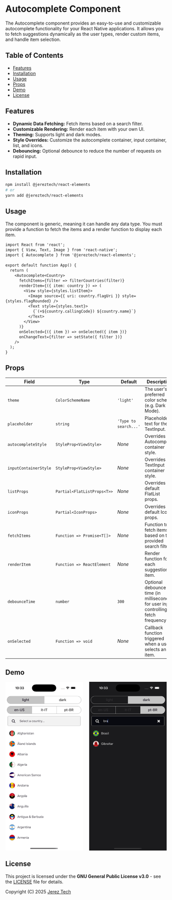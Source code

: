 # Autocomplete Component

The Autocomplete component provides an easy-to-use and customizable autocomplete functionality for your React Native applications. It allows you to fetch suggestions dynamically as the user types, render custom items, and handle item selection.

## Table of Contents

- [Features](#features)
- [Installation](#installation)
- [Usage](#usage)
- [Props](#props)
- [Demo](#demo)
- [License](#license)

## Features

- **Dynamic Data Fetching:** Fetch items based on a search filter.
- **Customizable Rendering:** Render each item with your own UI.
- **Theming:** Supports light and dark modes.
- **Style Overrides:** Customize the autocomplete container, input container, list, and icons.
- **Debouncing:** Optional debounce to reduce the number of requests on rapid input.

## Installation

```bash
npm install @jereztech/react-elements
# or
yarn add @jereztech/react-elements
```

## Usage

The component is generic, meaning it can handle any data type. You must provide a function to fetch the items and a render function to display each item.

```tsx
import React from 'react';
import { View, Text, Image } from 'react-native';
import { Autocomplete } from '@jereztech/react-elements';

export default function App() {
  return (
    <Autocomplete<Country>
      fetchItems={filter => filterCountries(filter)}
      renderItem={({ item: country }) => (
        <View style={styles.listItem}>
          <Image source={{ uri: country.flagUri }} style={styles.flagRounded} />
          <Text style={styles.text}>
            {`(+${country.callingCode}) ${country.name}`}
          </Text>
        </View>
      )}
      onSelected={({ item }) => onSelected({ item })}
      onChangeText={filter => setState({ filter })}
    />
  );
}
```

## Props

| Field                  | Type                           | Default                  | Description                                                         |
|------------------------|--------------------------------|--------------------------|---------------------------------------------------------------------|
| `theme`                | `ColorSchemeName`              | `'light'`                | The user's preferred color scheme (e.g. Dark Mode).                 |
| `placeholder`          | `string`                       | `'Type to search...'`    | Placeholder text for the TextInput.                                 |
| `autocompleteStyle`    | `StyleProp<ViewStyle>`         | _None_                   | Overrides the Autocomplete container style.                         |
| `inputContainerStyle`  | `StyleProp<ViewStyle>`         | _None_                   | Overrides the TextInput container style.                            |
| `listProps`            | `Partial<FlatListProps<T>>`    | _None_                   | Overrides the default FlatList props.                               |
| `iconProps`            | `Partial<IconProps>`           | _None_                   | Overrides the default Icon props.                                   |
| `fetchItems`  | `Function => Promise<T[]>`                               | _None_  | Function to fetch items based on the provided search filter.                          |
| `renderItem`  | `Function => ReactElement`               | _None_  | Render function for each suggestion item.                                             |
| `debounceTime`| `number`                                                          | `300`   | Optional debounce time (in milliseconds) for user input, controlling fetch frequency. |
| `onSelected`  | `Function => void`                     | _None_  | Callback function triggered when a user selects an item.                              |

## Demo

<div style="display: flex; justify-content: space-between; align-items: center;">
  <img src="../../assets/images/demo/country-light.png" style="width: 48%;"/>
  <img src="../../assets/images/demo/country-br.png" style="width: 48%;"/>
</div>

## License

This project is licensed under the **GNU General Public License v3.0** - see the [LICENSE](../../../LICENSE) file for details.

Copyright (C) 2025 [Jerez Tech](https://jereztech.com)